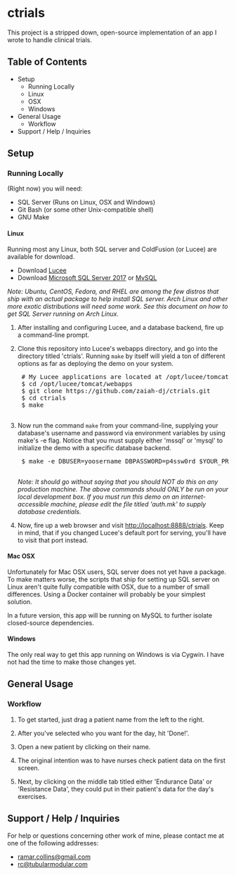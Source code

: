 ctrials 
=======

This project is a stripped down, open-source implementation of an app I wrote to handle clinical trials.


Table of Contents
-----------------

- Setup
	- Running Locally
	- Linux
	- OSX
	- Windows
- General Usage
	- Workflow
- Support / Help / Inquiries


Setup 
-----

### Running Locally

(Right now) you will need:

- SQL Server (Runs on Linux, OSX and Windows)
- Git Bash (or some other Unix-compatible shell)
- GNU Make


#### Linux

Running most any Linux, both SQL server and ColdFusion (or Lucee) are available for download.

- Download [Lucee](http://lucee.org) 
- Download [Microsoft SQL Server 2017](https://www.microsoft.com/en-us/sql-server/sql-server-downloads) or [MySQL](https://www.mysql.com)

<i>Note: Ubuntu, CentOS, Fedora, and RHEL are among the few distros that ship
with an actual package to help install SQL server.  Arch Linux and other more
exotic distributions will need some work.   See this document on how to get SQL
Server running on Arch Linux.</i>

1. After installing and configuring Lucee, and a database backend, fire up a
command-line prompt.

1. Clone this repository into Lucee's webapps directory, and go into the 
directory titled 'ctrials'.  Running `make` by itself will yield a ton of 
different options as far as deploying the demo on your system.
	<pre>
	# My Lucee applications are located at /opt/lucee/tomcat/webapps
	$ cd /opt/lucee/tomcat/webapps
	$ git clone https://github.com/zaiah-dj/ctrials.git
	$ cd ctrials
	$ make
	</pre>

1. Now run the command `make` from your command-line, supplying your database's
username and password via environment variables by using make's -e flag.  Notice
that you must supply either 'mssql' or 'mysql' to initialize the demo with a
specific database backend.
	<pre>
	$ make -e DBUSER=yoosername DBPASSWORD=p4ssw0rd $YOUR_PREFFERED_DB
	</pre>
	<i>Note: It should go without saying that you should NOT do this on any
	production machine.  The above commands should ONLY be run on your local 
	development box.  If you must run this demo on an internet-accessible
	machine, please edit the file titled 'auth.mk' to supply database
	credentials.</i>

1. Now, fire up a web browser and visit <a
href="http://localhost:8888/ctrials">http://localhost:8888/ctrials</a>.  Keep in
mind, that if you changed Lucee's default port for serving, you'll have to visit
that port instead.


#### Mac OSX

Unfortunately for Mac OSX users, SQL server does not yet have a package.  To make matters worse, the scripts that ship for setting up SQL server on Linux aren't quite fully compatible with OSX, due to a number of small differences.  Using a Docker container will probably be your simplest solution.

In a future version, this app will be running on MySQL to further isolate closed-source dependencies.


#### Windows

The only real way to get this app running on Windows is via Cygwin.  I have not had the time to make those changes yet. 



General Usage
-------------

### Workflow

1. To get started, just drag a patient name from the left to the right.  

1. After you've selected who you want for the day, hit 'Done!'.

1. Open a new patient by clicking on their name.

1. The original intention was to have nurses check patient data on the first
screen.

1. Next, by clicking on the middle tab titled either 'Endurance Data' or
'Resistance Data', they could put in their patient's data for the day's
exercises.



Support / Help / Inquiries
--------------------------
For help or questions concerning other work of mine, please contact me at one of
the following addresses:
- <a href="mailto:ramar.collins@gmail.com">ramar.collins@gmail.com</a>
- <a href="mailto:rc@tubularmodular.com">rc@tubularmodular.com</a>



